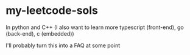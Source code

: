 # my-leetcode-sols 

In python and C++ (I also want to learn more typescript (front-end), go (back-end), c (embedded))

I'll probably turn this into a FAQ at some point
